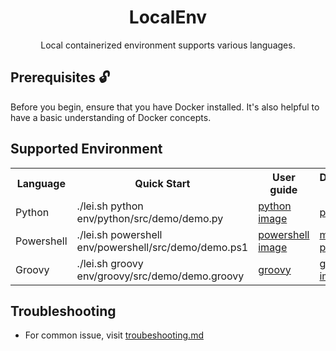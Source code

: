 <h1 align="center">LocalEnv</h1>

<p align="center">Local containerized environment supports various languages.</p>

## Prerequisites 🔓

Before you begin, ensure that you have Docker installed. It's also helpful to have a basic understanding of Docker concepts.

## Supported Environment

<table>
    <tr>
        <th>Language</th>
        <th>Quick Start</th>
        <th>User guide</th>
        <th>DockerHub Image</th>
    </tr>
    <tr>
        <td>Python</td>
        <td>./lei.sh python env/python/src/demo/demo.py</td>
        <td><a href="https://hub.docker.com/_/python">python image</a></td>
        <td><a href="./env/python/">python</a></td>
    </tr>
    <tr>
        <td>Powershell</td>
        <td>./lei.sh powershell env/powershell/src/demo/demo.ps1</td>
        <td><a href="./env/powershell/">powershell image</a></td>
        <td><a href="https://hub.docker.com/_/microsoft-powershell">microsoft-powershell</a></td>
    </tr>
    <tr>
        <td>Groovy</td>
        <td>./lei.sh groovy env/groovy/src/demo/demo.groovy</td>
        <td><a href="./env/groovy/">groovy</a></td>
        <td><a href="https://hub.docker.com/_/groovy">groovy image</a></td>
    </tr>

</table>

## Troubleshooting

- For common issue, visit [troubeshooting.md](./docs/troubeshooting.md)
